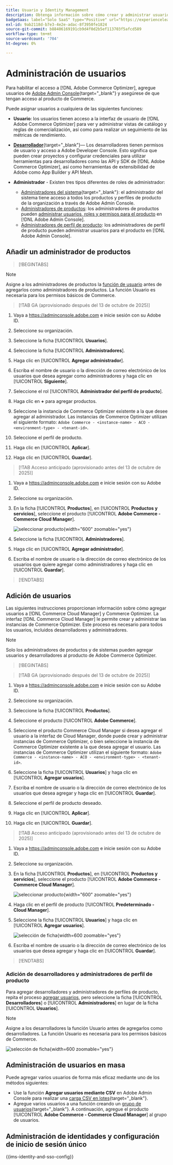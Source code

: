 ```yaml
---
title: Usuario y Identity Management
description: Obtenga información sobre cómo crear y administrar usuarios, y asignar funciones de usuario para  [!DNL Adobe Commerce Optimizer].
badgeSaas: label="Solo SaaS" type="Positive" url="https://experienceleague.adobe.com/en/docs/commerce/user-guides/product-solutions" tooltip="Solo se aplica a los proyectos de Adobe Commerce as a Cloud Service y Adobe Commerce Optimizer (infraestructura de SaaS administrada por Adobe)."
exl-id: 9ab2118d-b7e3-4e2e-adac-8f3950fe1824
source-git-commit: b88406169191cb9d4f0d2b5ef113703f5afcd589
workflow-type: tm+mt
source-wordcount: '704'
ht-degree: 0%

---
```


# Administración de usuarios

Para habilitar el acceso a [!DNL Adobe Commerce Optimizer], agregue usuarios de [Adobe Admin Console](https://adminconsole.adobe.com){target="_blank"} y asegúrese de que tengan acceso al producto de Commerce.

Puede asignar usuarios a cualquiera de las siguientes funciones:

- **Usuario**: los usuarios tienen acceso a la interfaz de usuario de [!DNL Adobe Commerce Optimizer] para ver y administrar vistas de catálogo y reglas de comercialización, así como para realizar un seguimiento de las métricas de rendimiento.

- [**Desarrollador**](https://helpx.adobe.com/enterprise/using/manage-developers.html#Adddevelopers){target="_blank"}— Los desarrolladores tienen permisos de usuario y acceso a Adobe Developer Console. Esto significa que pueden crear proyectos y configurar credenciales para utilizar herramientas para desarrolladores como las API y SDK de [!DNL Adobe Commerce Optimizer], así como herramientas de extensibilidad de Adobe como App Builder y API Mesh.

- **Administrador** - Existen tres tipos diferentes de roles de administrador:
   - [Administradores del sistema](https://helpx.adobe.com/enterprise/using/admin-roles.html){target="_blank"}: el administrador del sistema tiene acceso a todos los productos y perfiles de producto de la organización a través de Adobe Admin Console.
   - [Administradores de productos](#add-a-product-admin): los administradores de productos pueden [administrar usuarios, roles y permisos para el producto](#add-users-and-admins) en [!DNL Adobe Admin Console].
   - [Administradores de perfil de producto](#add-users-developers-and-product-profile-admins): los administradores de perfil de producto pueden administrar usuarios para el producto en [!DNL Adobe Admin Console].

## Añadir un administrador de productos

>[!BEGINTABS]

>[!NOTE]
>
>Asigne a los administradores de productos la [función de usuario](#add-users) antes de agregarlos como administradores de productos. La función Usuario es necesaria para los permisos básicos de Commerce.

>[!TAB GA (aprovisionado después del 13 de octubre de 2025)]

1. Vaya a <https://adminconsole.adobe.com> e inicie sesión con su Adobe ID.

1. Seleccione su organización.

1. Seleccione la ficha [!UICONTROL **Usuarios**].

1. Seleccione la ficha [!UICONTROL **Administradores**].

1. Haga clic en [!UICONTROL **Agregar administrador**].

1. Escriba el nombre de usuario o la dirección de correo electrónico de los usuarios que desea agregar como administradores y haga clic en [!UICONTROL **Siguiente**].

1. Seleccione el rol [!UICONTROL **Administrador del perfil de producto**].

1. Haga clic en **+** para agregar productos.

1. Seleccione la instancia de Commerce Optimizer existente a la que desee agregar al administrador. Las instancias de Commerce Optimizer utilizan el siguiente formato: `Adobe Commerce - <instance-name> - ACO - <environment-type> - <tenant-id>`.

1. Seleccione el perfil de producto.

1. Haga clic en [!UICONTROL **Aplicar**].

1. Haga clic en [!UICONTROL **Guardar**].

>[!TAB Acceso anticipado (aprovisionado antes del 13 de octubre de 2025)]

1. Vaya a <https://adminconsole.adobe.com> e inicie sesión con su Adobe ID.

1. Seleccione su organización.

1. En la ficha [!UICONTROL **Productos**], en [!UICONTROL **Productos y servicios**], seleccione el producto [!UICONTROL **Adobe Commerce - Commerce Cloud Manager**].

   ![seleccionar producto](/help/cloud-service/assets/backend.png){width="600" zoomable="yes"}

1. Seleccione la ficha [!UICONTROL **Administradores**].

1. Haga clic en [!UICONTROL **Agregar administrador**].

1. Escriba el nombre de usuario o la dirección de correo electrónico de los usuarios que quiere agregar como administradores y haga clic en [!UICONTROL **Guardar**].

>[!ENDTABS]

## Adición de usuarios

Las siguientes instrucciones proporcionan información sobre cómo agregar usuarios a [!DNL Commerce Cloud Manager] y Commerce Optimizer. La interfaz [!DNL Commerce Cloud Manager] le permite crear y administrar las instancias de Commerce Optimizer. Este proceso es necesario para todos los usuarios, incluidos desarrolladores y administradores.

>[!NOTE]
>
>Solo los administradores de productos y de sistemas pueden agregar usuarios y desarrolladores al producto de Adobe Commerce Optimizer.

>[!BEGINTABS]

>[!TAB GA (aprovisionado después del 13 de octubre de 2025)]

1. Vaya a <https://adminconsole.adobe.com> e inicie sesión con su Adobe ID.

1. Seleccione su organización.

1. Seleccione la ficha [!UICONTROL **Productos**].

1. Seleccione el producto [!UICONTROL **Adobe Commerce**].

1. Seleccione el producto Commerce Cloud Manager si desea agregar el usuario a la interfaz de Cloud Manager, donde puede crear y administrar instancias de Commerce Optimizer, o bien seleccione la instancia de Commerce Optimizer existente a la que desea agregar el usuario. Las instancias de Commerce Optimizer utilizan el siguiente formato: `Adobe Commerce - <instance-name> - ACO - <environment-type> - <tenant-id>`.

1. Seleccione la ficha [!UICONTROL **Usuarios**] y haga clic en [!UICONTROL **Agregar usuarios**].

1. Escriba el nombre de usuario o la dirección de correo electrónico de los usuarios que desea agregar y haga clic en [!UICONTROL **Guardar**].

1. Seleccione el perfil de producto deseado.

1. Haga clic en [!UICONTROL **Aplicar**].

1. Haga clic en [!UICONTROL **Guardar**].

>[!TAB Acceso anticipado (aprovisionado antes del 13 de octubre de 2025)]

1. Vaya a <https://adminconsole.adobe.com> e inicie sesión con su Adobe ID.

1. Seleccione su organización.

1. En la ficha [!UICONTROL **Productos**], en [!UICONTROL **Productos y servicios**], seleccione el producto [!UICONTROL **Adobe Commerce - Commerce Cloud Manager**].

   ![seleccionar producto](/help/cloud-service//assets/backend.png){width="600" zoomable="yes"}

1. Haga clic en el perfil de producto [!UICONTROL **Predeterminado - Cloud Manager**].

1. Seleccione la ficha [!UICONTROL **Usuarios**] y haga clic en [!UICONTROL **Agregar usuarios**].

   ![selección de ficha](/help/cloud-service/assets/tab-select.png){width=600 zoomable="yes"}

1. Escriba el nombre de usuario o la dirección de correo electrónico de los usuarios que desea agregar y haga clic en [!UICONTROL **Guardar**].

>[!ENDTABS]

### Adición de desarrolladores y administradores de perfil de producto

Para agregar desarrolladores y administradores de perfiles de producto, repita el proceso [agregar usuarios](#add-users), pero seleccione la ficha [!UICONTROL **Desarrolladores**] o [!UICONTROL **Administradores**] en lugar de la ficha [!UICONTROL **Usuarios**].

>[!NOTE]
>
>Asigne a los desarrolladores la función Usuario antes de agregarlos como desarrolladores. La función Usuario es necesaria para los permisos básicos de Commerce.

![selección de ficha](/help//cloud-service/assets/tab-select.png){width=600 zoomable="yes"}

## Administración de usuarios en masa

Puede agregar varios usuarios de forma más eficaz mediante uno de los métodos siguientes:

- Use la función **Agregar usuarios mediante CSV** en Adobe Admin Console para realizar una [carga CSV en lotes](https://helpx.adobe.com/enterprise/using/bulk-upload-users.html){target="_blank"}.
- Agregue varios usuarios a una función creando un [grupo de usuarios](https://helpx.adobe.com/enterprise/using/user-groups.html){target="_blank"}. A continuación, agregue el producto [!UICONTROL **Adobe Commerce - Commerce Cloud Manager**] al grupo de usuarios.

## Administración de identidades y configuración de inicio de sesión único

{{ims-identity-and-sso-config}}
